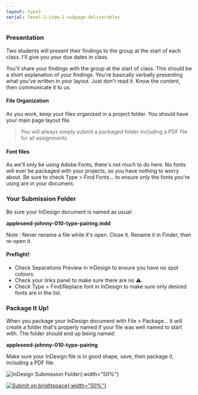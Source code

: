 ```yaml
---
layout: type3
serial: level-3-item-1-subpage-deliverables
---
```

### Presentation

Two students will present their findings to the group at the start of each class. I'll give you your due dates in class.

You'll share your findings with the group at the start of class. This should be a short explanation of your findings. You're basically verbally presenting what you've written in your layout. Just don't read it. Know the content, then communicate it to us.

#### File Organization

As you work, keep your files organized in a project folder. You should have your main page layout file.

> You will always simply submit a packaged folder including a PDF file for all assignments.

#### Font files

As we'll only be using Adobe Fonts, there's not much to do here. No fonts will ever be packaged with your projects, so you have nothing to worry about. Be sure to check <span class="command">Type > Find Fonts...</span> to ensure only the fonts you're using are in your document.

### Your Submission Folder

Be sure your InDesign document is named as usual:

**appleseed-johnny-010-type-pairing.indd**

Note
: Never rename a file while it's open. Close it. Rename it in Finder, then re-open it.

#### Preflight!

<ul class="hasBullets">
	<li>Check Separations Preview in InDesign to ensure you have no spot colours.</li>
	<li>Check your links panel to make sure there are no ⚠️.</li>
	<li>Check <span class="command">Type > Find/Replace</span> font in InDesign to make sure only desired fonts are in the list.</li>
</ul>

### Package It Up!

When you package your InDesign document with <span class="command">File > Package...</span> It will create a folder that's properly named if your file was well named to start with. The folder should end up being named:

**appleseed-johnny-010-type-pairing**

Make sure your InDesign file is in good shape, save, then package it, including a PDF file.

![InDesign Submission Folder]({{site.url}}/svg/submission-indesign-package.svg){:width="50%"}

<a href="{{ site.data.type3[4].brightspace[0].bs_url }}" title="Submit on Brightspace" target="_blank">![Submit on brightspace]({{site.url}}/svg/button-submit-brightspace.svg){:width="50%"}</a>
